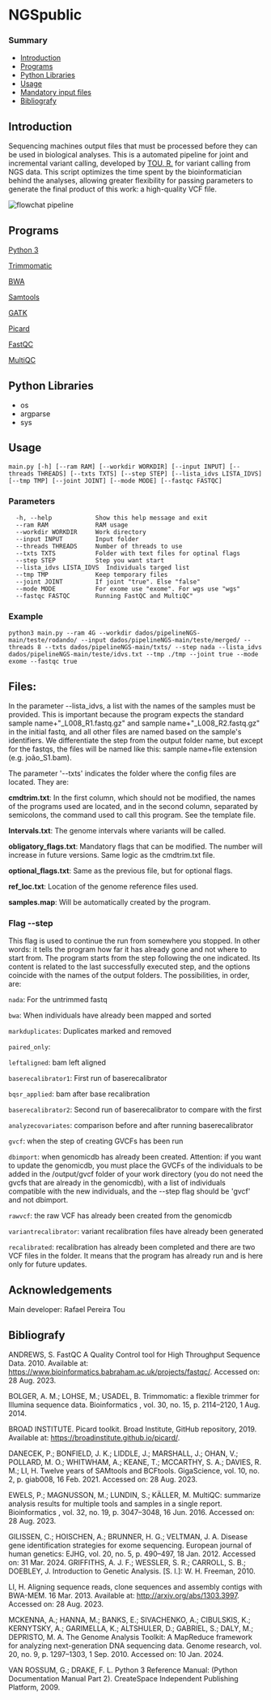 # NGSpublic


### Summary


- [Introduction](#introduction)
- [Programs](#programs)
- [Python Libraries](#python-libraries)
- [Usage](#Usage)
- [Mandatory input files](#Files)
- [Bibliografy](#bibliografy)

## Introduction

Sequencing machines output files that must be processed before they can be used in biological analyses. This is a  automated pipeline for joint and incremental variant calling, developed by [TOU, R.](http://lattes.cnpq.br/5429240008797663) for variant calling from NGS data. This script optimizes the time spent by the bioinformatician behind the analyses, allowing greater flexibility for passing parameters to generate the final product of this work: a high-quality VCF file.

![flowchat pipeline](https://github.com/ldgh/PipelineNGSpublic/assets/58569730/0514689a-9c41-45d6-8454-3217c19cf629)


## Programs
[Python 3](https://www.python.org/)

[Trimmomatic](https://www.ncbi.nlm.nih.gov/pmc/articles/PMC4103590/)

[BWA](https://github.com/lh3/bwa)

[Samtools](https://www.htslib.org/)

[GATK](https://gatk.broadinstitute.org/hc/en-us)

[Picard](https://broadinstitute.github.io/picard/)

[FastQC](https://www.bioinformatics.babraham.ac.uk/projects/fastqc/)

[MultiQC](https://multiqc.info/)


## Python Libraries

- os
- argparse
- sys

## Usage
```
main.py [-h] [--ram RAM] [--workdir WORKDIR] [--input INPUT] [--threads THREADS] [--txts TXTS] [--step STEP] [--lista_idvs LISTA_IDVS] [--tmp TMP] [--joint JOINT] [--mode MODE] [--fastqc FASTQC]

```

### Parameters

```
  -h, --help            Show this help message and exit
  --ram RAM             RAM usage
  --workdir WORKDIR     Work directory
  --input INPUT         Input folder
  --threads THREADS     Number of threads to use
  --txts TXTS           Folder with text files for optinal flags
  --step STEP           Step you want start
  --lista_idvs LISTA_IDVS  Individuals targed list
  --tmp TMP             Keep temporary files
  --joint JOINT         If joint "true". Else "false"
  --mode MODE           For exome use "exome". For wgs use "wgs"
  --fastqc FASTQC       Running FastQC and MultiQC"
```
### Example
```
python3 main.py --ram 4G --workdir dados/pipelineNGS-main/teste/rodando/ --input dados/pipelineNGS-main/teste/merged/ --threads 8 --txts dados/pipelineNGS-main/txts/ --step nada --lista_idvs dados/pipelineNGS-main/teste/idvs.txt --tmp ./tmp --joint true --mode exome --fastqc true
```

## Files:

In the parameter --lista_idvs, a list with the names of the samples must be provided. This is important because the program expects the standard sample name+"_L008_R1.fastq.gz" and sample name+"_L008_R2.fastq.gz" in the initial fastq, and all other files are named based on the sample's identifiers. We differentiate the step from the output folder name, but except for the fastqs, the files will be named like this: sample name+file extension (e.g. joão_S1.bam).

The parameter '--txts' indicates the folder where the config files are located. They are:

**cmdtrim.txt**: In the first column, which should not be modified, the names of the programs used are located, and in the second column, separated by semicolons, the command used to call this program. See the template file.

**Intervals.txt**: The genome intervals where variants will be called.

**obligatory_flags.txt**: Mandatory flags that can be modified. The number will increase in future versions. Same logic as the cmdtrim.txt file.

**optional_flags.txt**: Same as the previous file, but for optional flags.

**ref_loc.txt**: Location of the genome reference files used.

**samples.map**: Will be automatically created by the program.

### Flag --step
This flag is used to continue the run from somewhere you stopped. In other words: it tells the program how far it has already gone and not where to start from. The program starts from the step following the one indicated. Its content is related to the last successfully executed step, and the options coincide with the names of the output folders. The possibilities, in order, are:

`nada`: For the untrimmed fastq

`bwa`: When individuals have already been mapped and sorted

`markduplicates`: Duplicates marked and removed

`paired_only`:

`leftaligned`: bam left aligned

`baserecalibrator1`: First run of baserecalibrator

`bqsr_applied`: bam after base recalibration

`baserecalibrator2`: Second run of baserecalibrator to compare with the first

`analyzecovariates`: comparison before and after running baserecalibrator

`gvcf`: when the step of creating GVCFs has been run

`dbimport`: when genomicdb has already been created. Attention: if you want to update the genomicdb, you must place the GVCFs of the individuals to be added in the /output/gvcf folder of your work directory (you do not need the gvcfs that are already in the genomicdb), with a list of individuals compatible with the new individuals, and the --step flag should be 'gvcf' and not dbimport.

`rawvcf`: the raw VCF has already been created from the genomicdb

`variantrecalibrator`: variant recalibration files have already been generated

`recalibrated`: recalibration has already been completed and there are two VCF files in the folder. It means that the program has already run and is here only for future updates.

## Acknowledgements
Main developer: Rafael Pereira Tou

## Bibliografy

ANDREWS, S. FastQC A Quality Control tool for High Throughput Sequence Data. 2010. Available at: https://www.bioinformatics.babraham.ac.uk/projects/fastqc/. Accessed on: 28 Aug. 2023.

BOLGER, A. M.; LOHSE, M.; USADEL, B. Trimmomatic: a flexible trimmer for Illumina sequence data. Bioinformatics , vol. 30, no. 15, p. 2114–2120, 1 Aug. 2014.

BROAD INSTITUTE. Picard toolkit. Broad Institute, GitHub repository, 2019. Available at: https://broadinstitute.github.io/picard/.

DANECEK, P.; BONFIELD, J. K.; LIDDLE, J.; MARSHALL, J.; OHAN, V.; POLLARD, M. O.; WHITWHAM, A.; KEANE, T.; MCCARTHY, S. A.; DAVIES, R. M.; LI, H. Twelve years of SAMtools and BCFtools. GigaScience, vol. 10, no. 2, p. giab008, 16 Feb. 2021. Accessed on: 28 Aug. 2023.

EWELS, P.; MAGNUSSON, M.; LUNDIN, S.; KÄLLER, M. MultiQC: summarize analysis results for multiple tools and samples in a single report. Bioinformatics , vol. 32, no. 19, p. 3047–3048, 16 Jun. 2016. Accessed on: 28 Aug. 2023.

GILISSEN, C.; HOISCHEN, A.; BRUNNER, H. G.; VELTMAN, J. A. Disease gene identification strategies for exome sequencing. European journal of human genetics: EJHG, vol. 20, no. 5, p. 490–497, 18 Jan. 2012. Accessed on: 31 Mar. 2024.
GRIFFITHS, A. J. F.; WESSLER, S. R.; CARROLL, S. B.; DOEBLEY, J. Introduction to Genetic Analysis. [S. l.]: W. H. Freeman, 2010.

LI, H. Aligning sequence reads, clone sequences and assembly contigs with BWA-MEM. 16 Mar. 2013. Available at: http://arxiv.org/abs/1303.3997. Accessed on: 28 Aug. 2023.

MCKENNA, A.; HANNA, M.; BANKS, E.; SIVACHENKO, A.; CIBULSKIS, K.; KERNYTSKY, A.; GARIMELLA, K.; ALTSHULER, D.; GABRIEL, S.; DALY, M.; DEPRISTO, M. A. The Genome Analysis Toolkit: A MapReduce framework for analyzing next-generation DNA sequencing data. Genome research, vol. 20, no. 9, p. 1297–1303, 1 Sep. 2010. Accessed on: 10 Jan. 2024.

VAN ROSSUM, G.; DRAKE, F. L. Python 3 Reference Manual: (Python Documentation Manual Part 2). CreateSpace Independent Publishing Platform, 2009.

